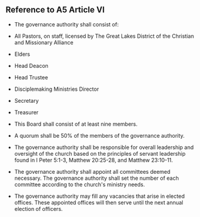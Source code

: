## Reference to A5 Article VI 

- The governance authority shall consist of:
 -  All Pastors, on staff, licensed by The Great Lakes District of the Christian and Missionary Alliance
 -  Elders
 -  Head Deacon
 -  Head Trustee
 -  Disciplemaking Ministries Director
 -  Secretary
 -  Treasurer

- This Board shall consist of at least nine members. 

- A quorum shall be 50% of the members of the governance authority. 

- The governance authority shall be responsible for overall leadership and oversight of the church based on the principles of servant leadership found in I Peter 5:1-3, Matthew 20:25-28, and Matthew 23:10-11. 
 
- The governance authority shall appoint all committees deemed necessary. The governance authority shall set the number of each committee according to the church's ministry needs. 

- The governance authority may fill any vacancies that arise in elected offices. These appointed offices will then serve until the next annual election of officers. 
